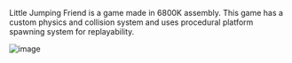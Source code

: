 Little Jumping Friend is a game made in 6800K assembly. This game has a custom physics and collision system and uses procedural platform spawning system for replayability.

![image](https://github.com/kylebarrows/LittleJumpingFriend/assets/100964259/1645c913-3d7c-4024-ae6f-e9a6a89becda)
